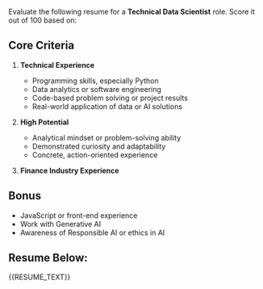 Evaluate the following resume for a **Technical Data Scientist** role. Score it out of 100 based on:

## Core Criteria
1. **Technical Experience**
   - Programming skills, especially Python
   - Data analytics or software engineering
   - Code-based problem solving or project results
   - Real-world application of data or AI solutions

2. **High Potential**
   - Analytical mindset or problem-solving ability
   - Demonstrated curiosity and adaptability
   - Concrete, action-oriented experience

3. **Finance Industry Experience**

## Bonus
- JavaScript or front-end experience
- Work with Generative AI
- Awareness of Responsible AI or ethics in AI

## Resume Below:
{{RESUME_TEXT}}
